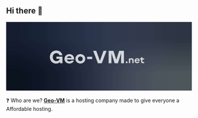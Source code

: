 ## Hi there 👋
<!-- Banner -->
<img src="https://raw.githubusercontent.com/Geo-VM/.github/main/GeoVM-Banner.jpg"/>
<!-- End -->

<!-- Information -->
❓ Who are we? **[Geo-VM](https://geo-vm.net)** is a hosting company made to give everyone a Affordable hosting.
<!-- End -->
